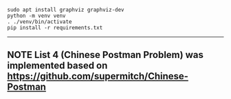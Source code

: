```
sudo apt install graphviz graphviz-dev
python -m venv venv
. ./venv/bin/activate
pip install -r requirements.txt
```

---
**NOTE**
List 4 (Chinese Postman Problem) was implemented based on https://github.com/supermitch/Chinese-Postman
---